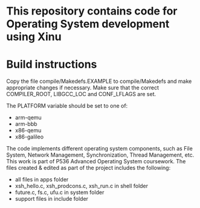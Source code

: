 # This repository contains code for Operating System development using Xinu

# Build instructions

Copy the file compile/Makedefs.EXAMPLE to compile/Makedefs and make appropriate changes if necessary.  Make sure that the correct COMPILER_ROOT, LIBGCC_LOC and CONF_LFLAGS are set.

The PLATFORM variable should be set to one of:

- arm-qemu
- arm-bbb
- x86-qemu
- x86-galileo

The code implements different operating system components, such as File System, Network Management, Synchronization, Thread Management, etc. This work is part of P536 Advanced Operating System coursework. The files created & edited as part of the project includes the following:

- all files in apps folder
- xsh_hello.c, xsh_prodcons.c, xsh_run.c in shell folder
- future.c, fs.c, ufu.c in system folder
- support files in include folder
